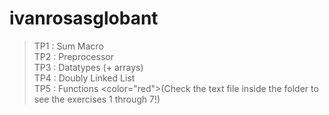 # ivanrosasglobant

>TP1 : Sum Macro <br />
>TP2 : Preprocessor <br />
>TP3 : Datatypes (+ arrays) <br />
>TP4 : Doubly Linked List <br />
>TP5 : Functions <color="red">(Check the text file inside the folder to see the exercises 1 through 7!)</color>
	
